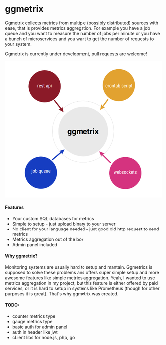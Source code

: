 # ggmetrix

Ggmetrix collects metrics from multiple (possibly distributed) sources with ease, that is provides metrics aggregation. For example you have a job queue and you want to measure the number of jobs per minute or you have a bunch of microservices and you want to get the number of requests to your system.

Ggmetrix is currently under development, pull requests are welcome!

![workflow](https://raw.githubusercontent.com/stasyanko/ggmetrix/master/docs/images/workflow.png)

#### Features
 - Your custom SQL databases for metrics
 - Simple to setup - just upload binary to your server
 - No client for your language needed - just good old http request to send metrics
 - Metrics aggregation out of the box
 - Admin panel included 

#### Why ggmetrix?

Monitoring systems are usually hard to setup and mantain. Ggmetrics is supposed to solve these problems and offers super simple setup and more awesome features like simple metrics aggregation. Yeah, I wanted to use metrics aggregation in my project, but this feature is either offered by paid services, or it is hard to setup in systems like Prometheus (though for other purposes it is great). That's why ggmetrix was created.

#### TODO:
- counter metrics type
- gauge metrics type
- basic auth for admin panel
- auth in header like jwt
- cLient libs for node.js, php, go
